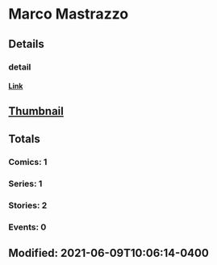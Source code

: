 # Marco  Mastrazzo 
## Details
### detail
#### [Link](http://marvel.com/comics/creators/14122/marco_mastrazzo?utm_campaign=apiRef&utm_source=225578a89fc76f3d20fbffda5d17a88d)
## [Thumbnail](http://i.annihil.us/u/prod/marvel/i/mg/b/40/image_not_available.jpg)
## Totals
### Comics: 1
### Series: 1
### Stories: 2
### Events: 0
## Modified: 2021-06-09T10:06:14-0400